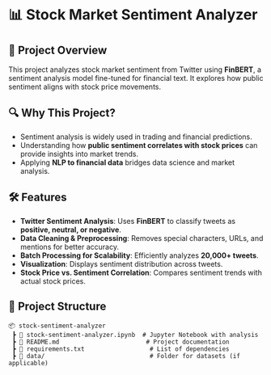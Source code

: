# 📊 Stock Market Sentiment Analyzer

## 🚀 Project Overview
This project analyzes stock market sentiment from Twitter using **FinBERT**, a sentiment analysis model fine-tuned for financial text. It explores how public sentiment aligns with stock price movements.

## 🔍 Why This Project?
- Sentiment analysis is widely used in trading and financial predictions.
- Understanding how **public sentiment correlates with stock prices** can provide insights into market trends.
- Applying **NLP to financial data** bridges data science and market analysis.

## 🛠️ Features
- **Twitter Sentiment Analysis**: Uses **FinBERT** to classify tweets as **positive, neutral, or negative**.
- **Data Cleaning & Preprocessing**: Removes special characters, URLs, and mentions for better accuracy.
- **Batch Processing for Scalability**: Efficiently analyzes **20,000+ tweets**.
- **Visualization**: Displays sentiment distribution across tweets.
- **Stock Price vs. Sentiment Correlation**: Compares sentiment trends with actual stock prices.

## 📂 Project Structure
```plaintext
📦 stock-sentiment-analyzer
 ┣ 📜 stock-sentiment-analyzer.ipynb  # Jupyter Notebook with analysis
 ┣ 📜 README.md                        # Project documentation
 ┣ 📜 requirements.txt                  # List of dependencies
 ┣ 📜 data/                             # Folder for datasets (if applicable)
